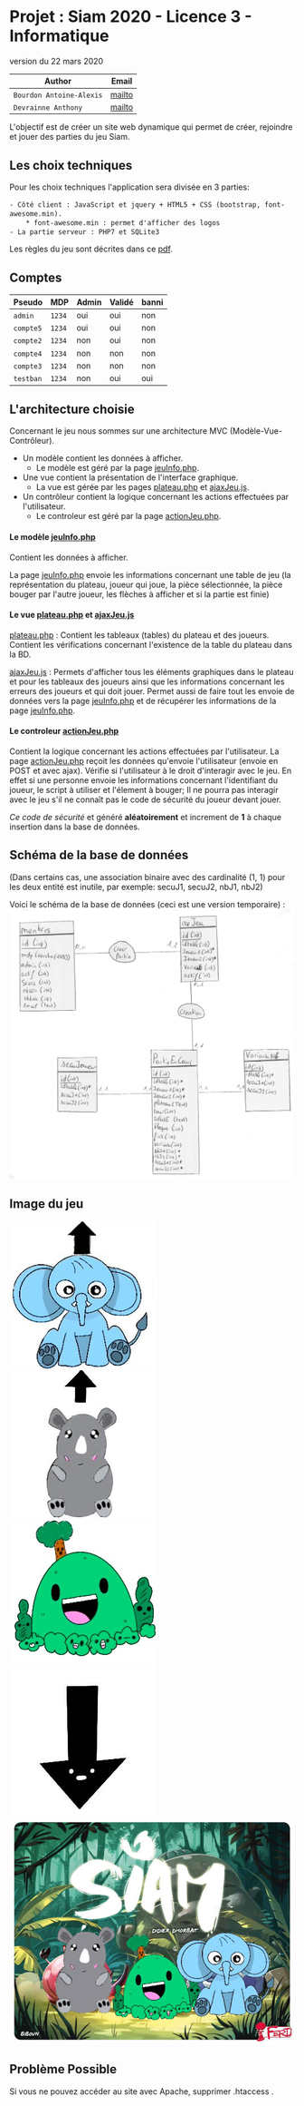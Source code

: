 # Projet : Siam 2020 - Licence 3 - Informatique  
version du 22 mars 2020  

| Author         | Email          |
|----------------|----------------|
|`Bourdon Antoine-Alexis` |[mailto](mailto:antoine-alexis_bourdon@ens.univ-artois.fr) |
|`Devrainne Anthony`      |[mailto](****@****.fr) |


L'objectif est de créer un site web dynamique qui permet de créer, rejoindre et jouer des parties du jeu Siam.

## Les choix techniques

Pour les choix techniques l'application sera divisée en 3 parties:

    - Côté client : JavaScript et jquery + HTML5 + CSS (bootstrap, font-awesome.min). 
        * font-awesome.min : permet d'afficher des logos
    - La partie serveur : PHP7 et SQLite3


Les règles du jeu sont décrites dans ce [pdf](http://regle.jeuxsoc.fr/siam__rg.pdf).

## Comptes
| Pseudo         | MDP            | Admin         | Validé |banni|
|----------------|----------------|---------------|--------|-----|
|`admin`         |`1234`          | oui           | oui    | non |
|`compte5`       |`1234`          | oui           | oui    | non |
|`compte2`       |`1234`          | non           | oui    | non |
|`compte4`       |`1234`          | non           | non    | non |
|`compte3`       |`1234`          | non           | non    | non |
|`testban`       |`1234`          | non           | oui    | oui |

## L'architecture choisie

Concernant le jeu nous sommes sur une architecture MVC (Modèle-Vue-Contrôleur).

+ Un modèle contient les données à afficher.
    + Le modèle est géré par la page [jeuInfo.php](jeu/jeuInfo.php).
+ Une vue contient la présentation de l'interface graphique.
    + La vue est gérée par les pages [plateau.php](jeu/plateau.php) et [ajaxJeu.js](jeu/js/ajaxJeu.js).
+ Un contrôleur contient la logique concernant les actions effectuées par l'utilisateur.
    + Le controleur est géré par la page [actionJeu.php](jeu/actionJeu.php).


#### Le modèle [jeuInfo.php](jeu/jeuInfo.php)

Contient les données à afficher.

La page [jeuInfo.php](jeu/jeuInfo.php) envoie les informations concernant une table de jeu (la représentation du plateau, joueur qui joue, la pièce sélectionnée, la pièce bouger par l'autre
joueur, les flèches à afficher et si la partie est finie)

#### Le vue [plateau.php](jeu/plateau.php) et [ajaxJeu.js](jeu/js/ajaxJeu.js)

[plateau.php](jeu/plateau.php) : Contient les tableaux (tables) du plateau et des joueurs. Contient les vérifications concernant l'existence de la table du plateau dans la BD.

[ajaxJeu.js](jeu/js/ajaxJeu.js) : Permets d'afficher tous les éléments graphiques dans le plateau et pour les tableaux des joueurs ainsi que les informations concernant les erreurs des joueurs
et qui doit jouer. 
Permet aussi de faire tout les envoie de données vers la page [jeuInfo.php](jeu/jeuInfo.php) et de récupérer les informations de la page [jeuInfo.php](jeu/jeuInfo.php).


#### Le controleur [actionJeu.php](jeu/actionJeu.php)

Contient la logique concernant les actions effectuées par l'utilisateur.
La page [actionJeu.php](jeu/actionJeu.php) reçoit les données qu'envoie l'utilisateur (envoie en POST et avec ajax).
Vérifie si l'utilisateur à le droit d'interagir avec le jeu. En effet si une personne envoie les informations concernant l'identifiant du joueur, le script à utiliser et l'élement à bouger;
Il ne pourra pas interagir avec le jeu s'il ne connaît pas le code de sécurité du joueur devant jouer.

_*Ce code de sécurité*_ et généré **aléatoirement** et increment de **1** à chaque insertion dans la base de données. 


## Schéma de la base de données

(Dans certains cas, une association binaire avec des cardinalité (1, 1) pour les deux entité est inutile, par exemple: secuJ1, secuJ2, nbJ1, nbJ2)

Voici le schéma de la base de données (ceci est une version temporaire) :
![Le plan de jeu.](img/shema.png)


## Image du jeu
![Elephant](img/siam/50.jpg)
![Rhinoceros](img/siam/60.jpg)
![rocher](img/siam/callou.jpg)
![push](img/siam/push.jpg)
![logo](img/logo.jpg)



## Problème Possible
Si vous ne pouvez accéder au site avec Apache, supprimer .htaccess .
